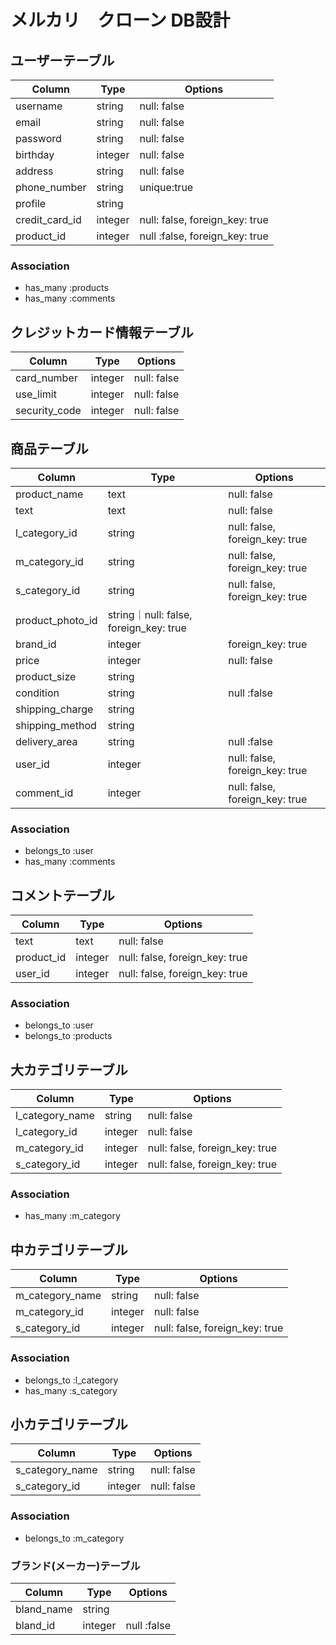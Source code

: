 # メルカリ　クローン DB設計
## ユーザーテーブル
|Column|Type|Options|
|------|----|-------|
|username|string|null: false|
|email|string|null: false|
|password|string|null: false|
|birthday|integer|null: false|
|address|string|null: false|
|phone_number|string|unique:true|
|profile|string|
|credit_card_id|integer|null: false, foreign_key: true|
|product_id|integer|null :false, foreign_key: true|

### Association
- has_many :products
- has_many :comments

## クレジットカード情報テーブル
|Column|Type|Options|
|------|----|-------|
|card_number|integer|null: false|
|use_limit|integer|null: false|
|security_code|integer|null: false|


## 商品テーブル
|Column|Type|Options|
|------|----|-------|
|product_name|text|null: false|
|text|text|null: false|
|l_category_id|string|null: false, foreign_key: true|
|m_category_id|string|null: false, foreign_key: true|
|s_category_id|string|null: false, foreign_key: true|
|product_photo_id|string｜null: false, foreign_key: true|
|brand_id|integer|foreign_key: true|
|price|integer|null: false|
|product_size|string|
|condition|string|null :false|
|shipping_charge|string|
|shipping_method|string|
|delivery_area|string|null :false|
|user_id|integer|null: false, foreign_key: true|
|comment_id|integer|null: false, foreign_key: true|

### Association
- belongs_to :user
- has_many :comments

## コメントテーブル
|Column|Type|Options|
|------|----|-------|
|text|text|null: false|
|product_id|integer|null: false, foreign_key: true|
|user_id|integer|null: false, foreign_key: true|
### Association
- belongs_to :user
- belongs_to :products

## 大カテゴリテーブル
|Column|Type|Options|
|------|----|-------|
|l_category_name|string|null: false|
|l_category_id|integer|null: false|
|m_category_id|integer|null: false, foreign_key: true|
|s_category_id|integer|null: false, foreign_key: true|

### Association
- has_many :m_category

## 中カテゴリテーブル
|Column|Type|Options|
|------|----|-------|
|m_category_name|string|null: false|
|m_category_id|integer|null: false|
|s_category_id|integer|null: false, foreign_key: true|

### Association
- belongs_to :l_category
- has_many :s_category

## 小カテゴリテーブル
|Column|Type|Options|
|------|----|-------|
|s_category_name|string|null: false|
|s_category_id|integer|null: false|

### Association
- belongs_to :m_category

### ブランド(メーカー)テーブル
|Column|Type|Options|
|------|----|-------|
|bland_name|string|
|bland_id|integer|null :false|